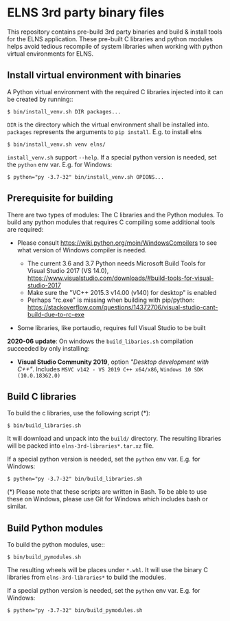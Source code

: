# ELNS 3rd party binary files

This repository contains pre-build 3rd party binaries and build & install
tools for the ELNS application. These pre-built C libraries and python modules
helps avoid tedious recompile of system libraries when working with python
virtual environments for ELNS.


## Install virtual environment with binaries

A Python virtual environment with the required C libraries injected into it
can be created by running::

    $ bin/install_venv.sh DIR packages...

`DIR` is the directory which the virtual environment shall be installed into.
`packages` represents the arguments to `pip install`. E.g. to install elns

    $ bin/install_venv.sh venv elns/

`install_venv.sh` support `--help`. If a special python version is needed, set
the `python` env var. E.g. for Windows:

    $ python="py -3.7-32" bin/install_venv.sh OPIONS...


## Prerequisite for building

There are two types of modules: The C libraries and the Python modules. To build
any python modules that requires C compiling some additional tools are required:

  * Please consult https://wiki.python.org/moin/WindowsCompilers to see what
    version of Windows compiler is needed.
    - The current 3.6 and 3.7 Python needs Microsoft Build Tools for Visual
      Studio 2017 (VS 14.0),
      https://www.visualstudio.com/downloads/#build-tools-for-visual-studio-2017
    - Make sure the "VC++ 2015.3 v14.00 (v140) for desktop" is enabled
    - Perhaps "rc.exe" is missing when building with pip/python:
      https://stackoverflow.com/questions/14372706/visual-studio-cant-build-due-to-rc-exe

  * Some libraries, like portaudio, requires full Visual Studio to be built

**2020-06 update**: On windows the `build_libaries.sh` compilation succeeded by
                    only installing:

  * **Visual Studio Community 2019**, option *"Desktop development with C++"*.
    Includes `MSVC v142 - VS 2019 C++ x64/x86`, `Windows 10 SDK (10.0.18362.0)`


## Build C libraries

To build the c libraries, use the following script (*):

    $ bin/build_libraries.sh

It will download and unpack into the ``build/`` directory. The
resulting libraries will be packed into ``elns-3rd-libraries*.tar.xz``
file.

If a special python version is needed, set the `python` env var. E.g. for
Windows:

    $ python="py -3.7-32" bin/build_libraries.sh

(*) Please note that these scripts are written in Bash. To be able to use these
on Windows, please use Git for Windows which includes bash or similar.


## Build Python modules

To build the python modules, use::

    $ bin/build_pymodules.sh

The resulting wheels will be places under ``*.whl``.
It will use the binary C libraries from ``elns-3rd-libraries*``
to build the modules.

If a special python version is needed, set the `python` env var. E.g. for
Windows:

    $ python="py -3.7-32" bin/build_pymodules.sh
